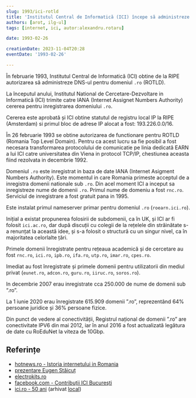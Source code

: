 ```yaml
---
slug: 1993/ici-rotld
title: 'Institutul Central de Informatică (ICI) începe să administreze DNS-ul pentru domeniul „.ro”'
authors: [arot, ilg-ul]
tags: [internet, ici, autor:alexandru.rotaru]

date: 1993-02-26

creationDate: 2023-11-04T20:28
eventDate: '1993-02-26'

---
```


În februarie 1993, Institutul Central de Informatică (ICI) obtine de la RIPE autorizarea să
administreze DNS-ul pentru domeniul `.ro` (ROTLD).

<!-- truncate -->

La începutul anului,
Institutul National de Cercetare-Dezvoltare in Informatică (ICI) trimite
catre IANA (Internet Assignet Numbers Authority) cererea pentru
inregistrarea domeniului `.ro`.

Cererea este aprobată și ICI obtine statutul de registru local IP la RIPE
(Amsterdam) si
primul bloc de adrese IP alocat a fost: 193.226.0.0/16.

În 26 februarie 1993 se obtine autorizarea de functionare pentru ROTLD
(Romania Top Level Domain). Pentru ca acest lucru sa fie posibil a fost
necesara transformarea protocolului de comunicatie pe linia dedicată
EARN a lui ICI catre universitatea din Viena in protocol TCP/IP,
chestiunea aceasta fiind rezolvata in decembrie 1992.

Domeniul `.ro` este inregistrat in baza de date IANA (Internet
Asigment Numbers Authority). Este momentul in care Romania primeste
acceptul de a inregistra domenii nationale sub `.ro`. Din acel
moment ICI a inceput sa inregistreze nume de domenii `.ro`.
Primul nume de domeniu a fost `rnc.ro`.
Serviciul de inregistrare a fost gratuit pana in 1995.

Este instalat primul nameserver primar pentru domeniul `.ro` (`roearn.ici.ro`).

Inițial a existat propunerea folosirii de subdomenii, ca în UK, și ICI ar
fi folosit `ici.ac.ro`, dar după discuții cu colegii de la rețelele din
străinătate s-a renunțat la această idee, și s-a folosit o structură
cu un singur nivel, ca în majoritatea celorlalte țări.

Primele domenii înregistrate pentru rețeaua academică și de cercetare au fost
`rnc.ro`, `ici.ro`, `ipb.ro`, `ifa.ro`, `utp.ro`, `imar.ro`, `cpes.ro`.

Imediat au fost înregistrate și primele domenii pentru utilizatorii din mediul
privat (`eunet.ro`, `adcon.ro`, `guru.ro`, `iiruc.ro`, `soros.ro`).

In decembrie 2007 erau inregistrate cca 250.000 de nume de domenii sub “.ro”.

La 1 iunie 2020 erau înregistrate 615.909 domenii ”.ro”, reprezentând 64%
persoane juridice și 36% persoane fizice.

Din punct de vedere al conectivității, Registrul național de domenii ”.ro” are
conectivitate IPV6 din mai 2012, iar în anul 2016 a fost actualizată legătura de date
cu RoEduNet la viteza de 10Gbp.

## Referințe

- [hotnews.ro - Istoria internetului in Romania](https://economie.hotnews.ro/stiri-20_ani_internet-15969144-istoria-internetului-romania-alexandru-rotaru-nu-pot-spun-inventat-noi-ceva-plus-aici-romania-doar-majoritatea-noutatilor-adoptat-printre-primii.htm)
- [prezentare Eugen Stăicuț](https://www.youtube.com/watch?v=grpiDxhkgmU)
- [electrokits.ro](https://www.electrokits.ro/scurt-istoric-al-internetului-in-romania/)
- [facebook.com - Contribuții ICI Bucureşti](https://www.facebook.com/ICIBucuresti/posts/3488728511216217/)
- [ici.ro - 50 ani](https://www.ici.ro/documents/24/ICI_Bucuresti-50_ani_tdHL8av.pdf) (arhivat [local](https://cronica-it.github.io/arhiva/))

